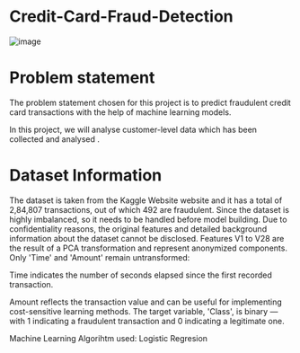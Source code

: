 # Credit-Card-Fraud-Detection

![image](https://github.com/user-attachments/assets/a41aba7b-d074-40e6-b401-8baecd6113d6)

# Problem statement
The problem statement chosen for this project is to predict fraudulent credit card transactions with the help of machine learning models.

In this project, we will analyse customer-level data which has been collected and analysed .

# Dataset Information

The dataset is taken from the Kaggle Website website and it has a total of 2,84,807 transactions, out of which 492 are fraudulent. Since the dataset is highly imbalanced, so it needs to be handled before model building.
Due to confidentiality reasons, the original features and detailed background information about the dataset cannot be disclosed. Features V1 to V28 are the result of a PCA transformation and represent anonymized components. Only 'Time' and 'Amount' remain untransformed:

Time indicates the number of seconds elapsed since the first recorded transaction.

Amount reflects the transaction value and can be useful for implementing cost-sensitive learning methods.
The target variable, 'Class', is binary — with 1 indicating a fraudulent transaction and 0 indicating a legitimate one.

 Machine Learning Algorihtm used:
 Logistic Regresion
